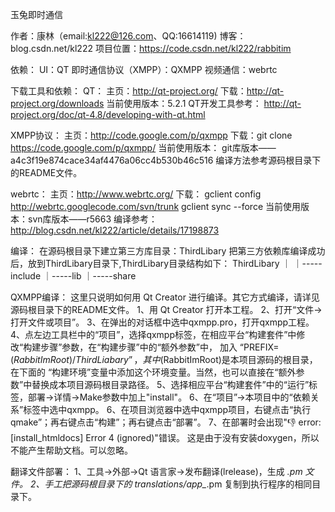 玉兔即时通信

作者：康林（email:kl222@126.com、QQ:16614119)
博客：blog.csdn.net/kl222
项目位置：https://code.csdn.net/kl222/rabbitim

依赖：
UI：QT
即时通信协议（XMPP）：QXMPP
视频通信：webrtc

下载工具和依赖：
QT：
主页：http://qt-project.org/
下载：http://qt-project.org/downloads
当前使用版本：5.2.1
QT开发工具参考：
  http://qt-project.org/doc/qt-4.8/developing-with-qt.html

XMPP协议：
主页：http://code.google.com/p/qxmpp
下载：git clone  https://code.google.com/p/qxmpp/
当前使用版本：
  git库版本——a4c3f19e874cace34af4476a06cc4b530b46c516
编译方法参考源码根目录下的README文件。

webrtc：
主页：http://www.webrtc.org/
下载：
  gclient config http://webrtc.googlecode.com/svn/trunk
  gclient sync --force
当前使用版本：svn库版本——r5663
编译参考：
  http://blog.csdn.net/kl222/article/details/17198873

编译：
在源码根目录下建立第三方库目录：ThirdLibary
把第三方依赖库编译成功后，放到ThirdLibary目录下,ThirdLibary目录结构如下：
ThirdLibary
    ｜
    ｜-----include
    ｜-----lib
    ｜-----share

QXMPP编译：
这里只说明如何用 Qt Creator 进行编译。其它方式编译，请详见源码根目录下的README文件。
1、用 Qt Creator 打开本工程。
2、打开“文件->打开文件或项目”。
3、在弹出的对话框中选中qxmpp.pro，打开qxmpp工程。
4、点左边工具栏中的“项目”，选择qxmpp标签，在相应平台“构建套件”中修改“构建步骤”参数，在“构建步骤”中的“额外参数”中，
加入 “PREFIX=$(RabbitImRoot)/ThirdLiabary”，其中$(RabbitImRoot)是本项目源码的根目录，在下面的
“构建环境”变量中添加这个环境变量。当然，也可以直接在“额外参数”中替换成本项目源码根目录路径。
5、选择相应平台“构建套件”中的“运行”标签，部署->详情->Make参数中加上"install"。
6、在“项目”->本项目中的“依赖关系”标签中选中qxmpp。
6、在项目浏览器中选中qxmpp项目，右键点击“执行qmake”；再右键点击“构建”；再右键点击“部署”。
7、在部署时会出现":-1: error: [install_htmldocs] Error 4 (ignored)"错误。
这是由于没有安装doxygen，所以不能产生帮助文档。可以忽略。



翻译文件部署：
1、工具->外部->Qt 语言家->发布翻译(lrelease)，生成 *.pm 文件。
2、手工把源码根目录下的 translations/app_*.pm 复制到执行程序的相同目录下。

